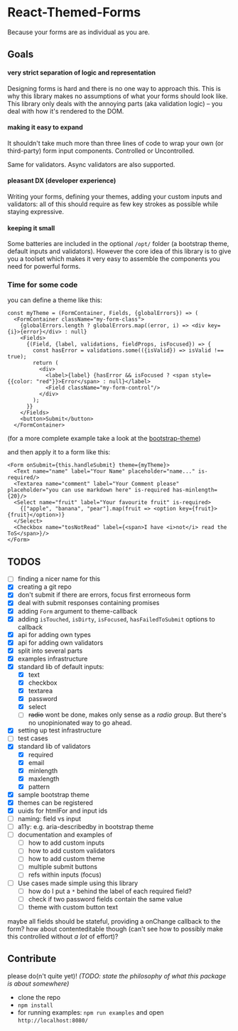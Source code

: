 # React-Themed-Forms

Because your forms are as individual as you are.

## Goals

#### very strict separation of logic and representation

Designing forms is hard and there is no one way to approach this. This is why this library makes no assumptions of what your forms should look like. This library only deals with the annoying parts (aka validation logic) – you deal with how it's rendered to the DOM.

#### making it easy to expand

It shouldn't take much more than three lines of code to wrap your own (or third-party) form input components. Controlled or Uncontrolled.

Same for validators. Async validators are also supported.

#### pleasant DX (developer experience)

Writing your forms, defining your themes, adding your custom inputs and validators: all of this should require as few key strokes as possible while staying expressive.

#### keeping it small

Some batteries are included in the optional `/opt/` folder (a bootstrap theme, default inputs and validators). However the core idea of this library is to give you a toolset which makes it very easy to assemble the components you need for powerful forms.


### Time for some code

you can define a theme like this:

```
const myTheme = (FormContainer, Fields, {globalErrors}) => (
  <FormContainer className="my-form-class">
    {globalErrors.length ? globalErrors.map((error, i) => <div key={i}>{error}</div> : null}
    <Fields>
      {(Field, {label, validations, fieldProps, isFocused}) => {
        const hasError = validations.some(({isValid}) => isValid !== true);
        return (
          <div>
            <label>{label} {hasError && isFocused ? <span style={{color: "red"}}>Error</span> : null}</label>
            <Field className="my-form-control"/>
          </div>
        );
      }}
    </Fields>
    <button>Submit</button>
  </FormContainer>

  ```

(for a more complete example take a look at the [bootstrap-theme](src/opt/theme-bootstrap.js))

and then apply it to a form like this:

```
<Form onSubmit={this.handleSubmit} theme={myTheme}>
  <Text name="name" label="Your Name" placeholder="name..." is-required/>
  <Textarea name="comment" label="Your Comment please" placeholder="you can use markdown here" is-required has-minlength={20}/>
  <Select name="fruit" label="Your favourite fruit" is-required>
    {["apple", "banana", "pear"].map(fruit => <option key={fruit}>{fruit}</option>)}
  </Select>
  <Checkbox name="tosNotRead" label={<span>I have <i>not</i> read the ToS</span>}/>
</Form>
```

## TODOS

  - [ ] finding a nicer name for this
  - [x] creating a git repo
  - [x] don't submit if there are errors, focus first errorneous form
  - [x] deal with submit responses containing promises
  - [x] adding `Form` argument to theme-callback
  - [x] adding `isTouched`, `isDirty`, `isFocused`, `hasFailedToSubmit` options to <Fields> callback
  - [x] api for adding own types
  - [x] api for adding own validators
  - [x] split into several parts
  - [x] examples infrastructure
  - [x] standard lib of default inputs:
    - [x] text
    - [x] checkbox
    - [x] textarea
    - [x] password
    - [x] select
    - [ ] ~~radio~~ wont be done, makes only sense as a _radio group_. But there's no unopinionated way to go ahead.
  - [x] setting up test infrastructure
  - [ ] test cases
  - [x] standard lib of validators
    - [x] required
    - [x] email
    - [x] minlength
    - [x] maxlength
    - [x] pattern
  - [x] sample bootstrap theme
  - [x] themes can be registered
  - [x] uuids for htmlFor and input ids
  - [ ] naming: field vs input
  - [ ] a11y: e.g. aria-describedby in bootstrap theme
  - [ ] documentation and examples of
    - [ ] how to add custom inputs
    - [ ] how to add custom validators
    - [ ] how to add custom theme
    - [ ] multiple submit buttons
    - [ ] refs within inputs (focus)
  - [ ] Use cases made simple using this library
    - [ ] how do I put a `*` behind the label of each required field?
    - [ ] check if two password fields contain the same value
    - [ ] theme with custom button text

  maybe all fields should be stateful, providing a onChange callback to the form? how about contenteditable though (can't see how to possibly make this controlled without *a lot* of effort)?

## Contribute

  please do(n't quite yet)!
  _(TODO: state the philosophy of what this package is about somewhere)_

  - clone the repo
  - `npm install`
  - for running examples: `npm run examples` and open `http://localhost:8080/`